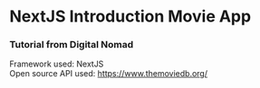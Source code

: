 # NextJS Introduction Movie App
### Tutorial from Digital Nomad

Framework used: NextJS \
Open source API used: https://www.themoviedb.org/
